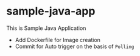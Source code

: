# sample-java-app
This is Sample Java Application
- Add Dockerfile for Image creation
- Commit for Auto trigger on the basis of `Polling`

